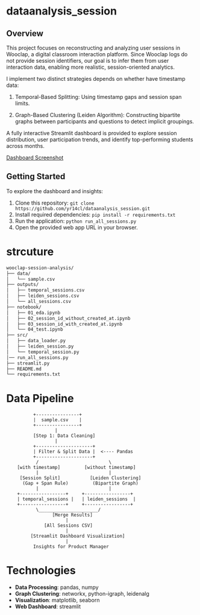# dataanalysis_session
## Overview
This project focuses on reconstructing and analyzing user sessions in Wooclap, a digital classroom interaction platform. Since Wooclap logs do not provide session identifiers, our goal is to infer them from user interaction data, enabling more realistic, session-oriented analytics.

I implement two distinct strategies depends on whether have timestamp data:

  1. Temporal-Based Splitting: Using timestamp gaps and session span limits.

  2. Graph-Based Clustering (Leiden Algorithm): Constructing bipartite graphs between participants and questions to detect implicit groupings.

A fully interactive Streamlit dashboard is provided to explore session distribution, user participation trends, and identify top-performing students across months. 

[Dashboard Screenshot](https://github.com/yr14cl/dataanalysis_session/Streamlit_Dashboard.mov)

## Getting Started

To explore the dashboard and insights:

1. Clone this repository:
    ```git clone https://github.com/yr14cl/dataanalysis_session.git```
2. Install required dependencies:
    ```pip install -r requirements.txt```
3. Run the application:
    ```python run_all_sessions.py```
4. Open the provided web app URL in your browser.
   
# strcuture 
```bash
wooclap-session-analysis/
├── data/                     
│   └── sample.csv
├── outputs/
│   ├── temporal_sessions.csv
│   ├── leiden_sessions.csv
│   └── all_sessions.csv
├── notebook/
│   ├── 01_eda.ipynb            
│   ├── 02_session_id_without_created_at.ipynb
│   ├── 03_session_id_with_created_at.ipynb  
│   └── 04_test.ipynb  
├── src/                      
│   ├── data_loader.py         
│   ├── leiden_session.py         
│   └── temporal_session.py  
│── run_all_sessions.py
├── streamlit.py        
├── README.md                
└── requirements.txt          
```
# Data Pipeline 

```
          +----------------+                 
          |  sample.csv    |                  
          +----------------+                 
                  |                                
          [Step 1: Data Cleaning]                   
                  |                                
          +---------------------+         
          | Filter & Split Data |  <---- Pandas                    
          +---------------------+         
           /                          \       
    [with timestamp]         [without timestamp]     
           |                          |        
     [Session Split]           [Leiden Clustering]    
      (Gap + Span Rule)         (Bipartite Graph)    
           |                          |
    +-----------------+     +-----------------+     
    | temporal_sessions |   | leiden_sessions  |    
    +-----------------+     +-----------------+     
           \______________________/                
                 [Merge Results]                    
                      |                             
              [All Sessions CSV]                    
                      |                             
         [Streamlit Dashboard Visualization]         
                      |                             
          Insights for Product Manager
``` 
# Technologies
- **Data Processing**: pandas, numpy
- **Graph Clustering**: networkx, python-igraph, leidenalg
- **Visualization**: matplotlib, seaborn
- **Web Dashboard**: streamlit
